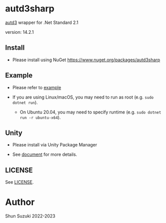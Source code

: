 # autd3sharp

[autd3](https://github.com/shinolab/autd3) wrapper for .Net Standard 2.1

version: 14.2.1

## Install

* Please install using NuGet
    https://www.nuget.org/packages/autd3sharp

## Example

* Please refer to [example](./example)

* If you are using Linux/macOS, you may need to run as root (e.g. `sudo dotnet run`).
    * On Ubuntu 20.04, you may need to specify runtime (e.g. `sudo dotnet run -r ubuntu-x64`).

## Unity

* Please install via Unity Package Manager
 - See [document](https://shinolab.github.io/autd3/book/en/FFI/unity.html) for more details.

## LICENSE

See [LICENSE](../LICENSE).

# Author

Shun Suzuki 2022-2023
